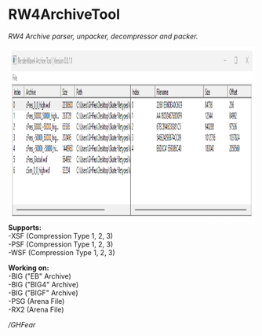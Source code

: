 # RW4ArchiveTool
*RW4 Archive parser, unpacker, decompressor and packer.* <br>

<img src="https://github.com/GHFear/RW4ArchiveTool/blob/main/rw4_archive_tool_github.png" alt="GitHub Logo" style="float: left; margin-right: 20px;" width="1018" height="359">

**Supports:** <br>
-XSF (Compression Type 1, 2, 3) <br>
-PSF (Compression Type 1, 2, 3) <br>
-WSF (Compression Type 1, 2, 3) <br>

**Working on:** <br>
-BIG ("EB" Archive) <br>
-BIG ("BIG4" Archive) <br>
-BIG ("BIGF" Archive) <br>
-PSG (Arena File) <br>
-RX2 (Arena File) <br>

*/GHFear*
